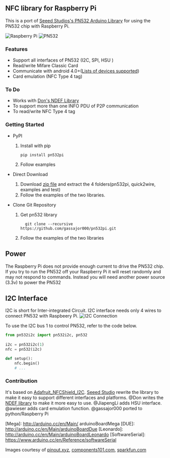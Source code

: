 ## NFC library for Raspberry Pi

This is a port of [Seeed Studios's PN532 Arduino Library](https://github.com/Seeed-Studio/PN532) for using the PN532 chip with Raspberry Pi. 

![Raspberry Pi](https://github.com/gassajor000/pn532pi/blob/master/docs/14643-Raspberry_Pi_3_B_-02.jpg?raw=true)
![PN532](https://github.com/gassajor000/pn532pi/blob/master/docs/PN532--NFC-RFID-Module.jpg?raw=true)

### Features
+ Support all interfaces of PN532 (I2C, SPI, HSU )
+ Read/write Mifare Classic Card
+ Communicate with android 4.0+([Lists of devices supported](https://github.com/Seeed-Studio/PN532/wiki/List-of-devices-supported))
+ Card emulation (NFC Type 4 tag)

### To Do
+ Works with [Don's NDEF Library](http://goo.gl/jDjsXl)
+ To support more than one INFO PDU of P2P communication
+ To read/write NFC Type 4 tag

### Getting Started
+ PyPI
    1. Install with pip
        ```
        pip install pn532pi
        ```
    2. Follow examples
+ Direct Download

    1. Download [zip file](https://github.com/gassajor000/pn532pi/archive/master.zip) and extract the 4 folders(pn532pi, quick2wire, examples and test)
    2. Follow the examples of the two libraries.

+ Clone Git Repository

    1. Get pn532 library
        ```
          git clone --recursive https://github.com/gassajor000/pn532pi.git
        ```
    
    2. Follow the examples of the two libraries

## Power
The Raspberry Pi does not provide enough current to drive the PN532 chip. 
If you try to run the PN532 off your Raspberry Pi it will reset randomly and may not respond to commands.
Instead you will need another power source (3.3v) to power the PN532

## I2C Interface

I2C is short for Inter-integrated Circuit. I2C interface needs only 4 wires to connect PN532 with Raspbeery Pi.
![I2C Connection](https://github.com/gassajor000/pn532pi/blob/master/docs/rpi_i2c_connection.png?raw=true)

To use the I2C bus 1 to control PN532, refer to the code below.
```python
from pn532i2c import pn532i2c, pn532
	
i2c = pn532i2c(1)
nfc = pn532(i2c)

def setup():
    nfc.begin()
    # ...
```

### Contribution
It's based on [Adafruit_NFCShield_I2C](http://goo.gl/pk3FdB). 
[Seeed Studio](http://goo.gl/zh1iQh) rewrite the library to make it easy to support different interfaces and platforms. 
@Don writes the [NDEF library](http://goo.gl/jDjsXl) to make it more easy to use. 
@JiapengLi adds HSU interface.
@awieser adds card emulation function.
@gassajor000 ported to python/Raspberry Pi

[Mega]: http://arduino.cc/en/Main/ arduinoBoardMega
[DUE]: http://arduino.cc/en/Main/arduinoBoardDue
[Leonardo]: http://arduino.cc/en/Main/arduinoBoardLeonardo
[SoftwareSerial]: https://www.arduino.cc/en/Reference/softwareSerial

Images courtesy of 
[pinout.xyz](https://pinout.xyz/), [components101.com](https://components101.com/wireless/pn532-nfc-rfid-module), [sparkfun.com](https://www.sparkfun.com/products/14643)  

